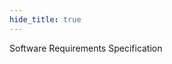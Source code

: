 ```yaml
---
hide_title: true
---
```


<div className="center-text">
    Software Requirements Specification
</div>
